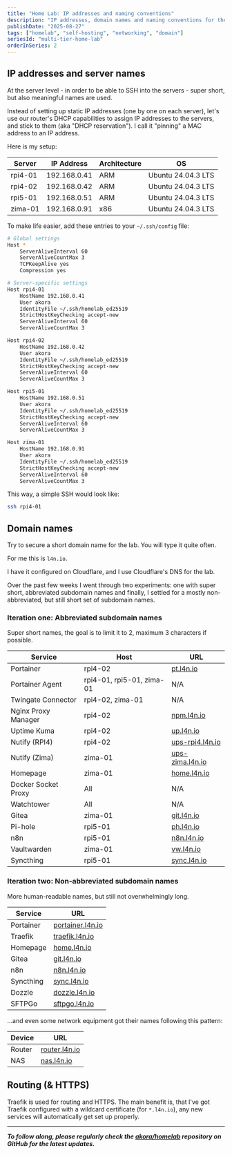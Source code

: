 ```yaml
---
title: "Home Lab: IP addresses and naming conventions"
description: "IP addresses, domain names and naming conventions for the lab"
publishDate: "2025-08-27"
tags: ["homelab", "self-hosting", "networking", "domain"]
seriesId: "multi-tier-home-lab"
orderInSeries: 2
---
```


## IP addresses and server names

At the server level - in order to be able to SSH into the servers - super short, but also meaningful names are used.

Instead of setting up static IP addresses (one by one on each server), let's use our router's DHCP capabilities to assign IP addresses to the servers, and stick to them (aka "DHCP reservation"). I call it "pinning" a MAC address to an IP address.

Here is my setup:

| Server   | IP Address   | Architecture | OS                 |
|----------|--------------|--------------|--------------------|
| rpi4-01  | 192.168.0.41 | ARM          | Ubuntu 24.04.3 LTS |
| rpi4-02  | 192.168.0.42 | ARM          | Ubuntu 24.04.3 LTS |
| rpi5-01  | 192.168.0.51 | ARM          | Ubuntu 24.04.3 LTS |
| zima-01  | 192.168.0.91 | x86          | Ubuntu 24.04.3 LTS |

To make life easier, add these entries to your `~/.ssh/config` file:

```bash
# Global settings
Host *
    ServerAliveInterval 60
    ServerAliveCountMax 3
    TCPKeepAlive yes
    Compression yes

# Server-specific settings
Host rpi4-01
    HostName 192.168.0.41
    User akora
    IdentityFile ~/.ssh/homelab_ed25519
    StrictHostKeyChecking accept-new
    ServerAliveInterval 60
    ServerAliveCountMax 3

Host rpi4-02
    HostName 192.168.0.42
    User akora
    IdentityFile ~/.ssh/homelab_ed25519
    StrictHostKeyChecking accept-new
    ServerAliveInterval 60
    ServerAliveCountMax 3

Host rpi5-01
    HostName 192.168.0.51
    User akora
    IdentityFile ~/.ssh/homelab_ed25519
    StrictHostKeyChecking accept-new
    ServerAliveInterval 60
    ServerAliveCountMax 3

Host zima-01
    HostName 192.168.0.91
    User akora
    IdentityFile ~/.ssh/homelab_ed25519
    StrictHostKeyChecking accept-new
    ServerAliveInterval 60
    ServerAliveCountMax 3
```

This way, a simple SSH would look like:

```bash
ssh rpi4-01
```

## Domain names

Try to secure a short domain name for the lab. You will type it quite often.

For me this is `l4n.io`.

I have it configured on Cloudflare, and I use Cloudflare's DNS for the lab.

Over the past few weeks I went through two experiments: one with super short, abbreviated subdomain names and finally, I settled for a mostly non-abbreviated, but still short set of subdomain names.

### Iteration one: Abbreviated subdomain names

Super short names, the goal is to limit it to 2, maximum 3 characters if possible.

| Service | Host | URL |
|---------|------|-----|
| Portainer | rpi4-02 | [pt.l4n.io](https://pt.l4n.io) |
| Portainer Agent | rpi4-01, rpi5-01, zima-01 | N/A |
| Twingate Connector | rpi4-02, zima-01 | N/A |
| Nginx Proxy Manager | rpi4-02 | [npm.l4n.io](https://npm.l4n.io) |
| Uptime Kuma | rpi4-02 | [up.l4n.io](https://up.l4n.io) |
| Nutify (RPI4) | rpi4-02 | [ups-rpi4.l4n.io](https://ups-rpi4.l4n.io) |
| Nutify (Zima) | zima-01 | [ups-zima.l4n.io](https://ups-zima.l4n.io) |
| Homepage | zima-01 | [home.l4n.io](https://home.l4n.io) |
| Docker Socket Proxy | All | N/A |
| Watchtower | All | N/A |
| Gitea | zima-01 | [git.l4n.io](https://git.l4n.io) |
| Pi-hole | rpi5-01 | [ph.l4n.io](https://ph.l4n.io) |
| n8n | rpi5-01 | [n8n.l4n.io](https://n8n.l4n.io) |
| Vaultwarden | zima-01 | [vw.l4n.io](https://vw.l4n.io) |
| Syncthing | rpi5-01 | [sync.l4n.io](https://sync.l4n.io) |

### Iteration two: Non-abbreviated subdomain names

More human-readable names, but still not overwhelmingly long.

| Service | URL |
|---------|-----|
| Portainer | [portainer.l4n.io](https://portainer.l4n.io) |
| Traefik | [traefik.l4n.io](https://traefik.l4n.io) |
| Homepage | [home.l4n.io](https://home.l4n.io) |
| Gitea | [git.l4n.io](https://git.l4n.io) |
| n8n | [n8n.l4n.io](https://n8n.l4n.io) |
| Syncthing | [sync.l4n.io](https://sync.l4n.io) |
| Dozzle | [dozzle.l4n.io](https://dozzle.l4n.io) |
| SFTPGo | [sftpgo.l4n.io](https://sftpgo.l4n.io) |

...and even some network equipment got their names following this pattern:

| Device | URL |
|--------|-----|
| Router | [router.l4n.io](https://router.l4n.io) |
| NAS | [nas.l4n.io](https://nas.l4n.io) |

## Routing (& HTTPS)

Traefik is used for routing and HTTPS. The main benefit is, that I've got Traefik configured with a wildcard certificate (for `*.l4n.io`), any new services will automatically get set up properly.

---

_**To follow along, please regularly check the [akora/homelab](https://github.com/akora/homelab) repository on GitHub for the latest updates.**_

